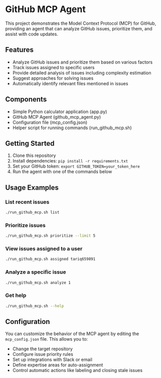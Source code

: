 # GitHub MCP Agent

This project demonstrates the Model Context Protocol (MCP) for GitHub, providing an agent that can analyze GitHub issues, prioritize them, and assist with code updates.

## Features
- Analyze GitHub issues and prioritize them based on various factors
- Track issues assigned to specific users
- Provide detailed analysis of issues including complexity estimation
- Suggest approaches for solving issues
- Automatically identify relevant files mentioned in issues

## Components
- Simple Python calculator application (app.py)
- GitHub MCP Agent (github_mcp_agent.py)
- Configuration file (mcp_config.json)
- Helper script for running commands (run_github_mcp.sh)

## Getting Started
1. Clone this repository
2. Install dependencies: `pip install -r requirements.txt`
3. Set your GitHub token: `export GITHUB_TOKEN=your_token_here`
4. Run the agent with one of the commands below

## Usage Examples

### List recent issues
```bash
./run_github_mcp.sh list
```

### Prioritize issues
```bash
./run_github_mcp.sh prioritize --limit 5
```

### View issues assigned to a user
```bash
./run_github_mcp.sh assigned tariq659891
```

### Analyze a specific issue
```bash
./run_github_mcp.sh analyze 1
```

### Get help
```bash
./run_github_mcp.sh --help
```

## Configuration

You can customize the behavior of the MCP agent by editing the `mcp_config.json` file. This allows you to:

- Change the target repository
- Configure issue priority rules
- Set up integrations with Slack or email
- Define expertise areas for auto-assignment
- Control automatic actions like labeling and closing stale issues
